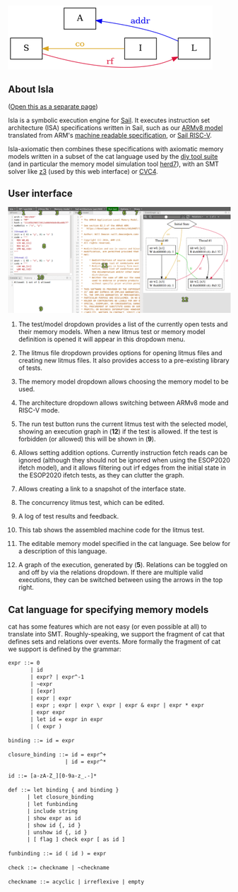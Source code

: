 ![](isla.png)

## About Isla

([Open this as a separate page](help_standalone.html))

Isla is a symbolic execution engine for
[Sail](https://www.cl.cam.ac.uk/~pes20/sail/). It executes instruction
set architecture (ISA) specifications written in Sail, such as our
[ARMv8 model](https://github.com/rems-project/sail-arm) translated
from ARM's
[machine readable specification](https://developer.arm.com/architectures/cpu-architecture/a-profile/exploration-tools),
or [Sail RISC-V](https://github.com/rems-project/sail-riscv).

Isla-axiomatic then combines these specifications with axiomatic memory models
written in a subset of the cat language used by the
[diy tool suite](http://diy.inria.fr/) (and in particular the memory model
simulation tool [herd7](http://diy.inria.fr/doc/herd.html)), with an
SMT solver like [z3](https://github.com/Z3Prover/z3) (used by this web
interface) or [CVC4](https://cvc4.github.io/).

## User interface

![Isla user interface](ui.png)

1. The test/model dropdown provides a list of the currently open tests
   and their memory models. When a new litmus test or memory model
   definition is opened it will appear in this dropdown menu.
   
2. The litmus file dropdown provides options for opening litmus files
   and creating new litmus files. It also provides access to a
   pre-existing library of tests.
   
3. The memory model dropdown allows choosing the memory model to be used.

4. The architecture dropdown allows switching between ARMv8 mode and
   RISC-V mode.
   
5. The run test button runs the current litmus test with the selected
   model, showing an execution graph in (**12**) if the test is
   allowed. If the test is forbidden (or allowed) this will be shown
   in (**9**).
   
6. Allows setting addition options. Currently instruction fetch reads
   can be ignored (although they should not be ignored when using the
   ESOP2020 ifetch model), and it allows filtering out irf edges from
   the initial state in the ESOP2020 ifetch tests, as they can clutter
   the graph.
   
7. Allows creating a link to a snapshot of the interface state.

8. The concurrency litmus test, which can be edited.

9. A log of test results and feedback.

10. This tab shows the assembled machine code for the litmus test.

11. The editable memory model specified in the cat language. See below for a
    description of this language.

12. A graph of the execution, generated by (**5**). Relations can be
    toggled on and off by via the relations dropdown. If there are
    multiple valid executions, they can be switched between using the
    arrows in the top right.
   
## Cat language for specifying memory models

cat has some features which are not easy (or even possible at all) to
translate into SMT. Roughly-speaking, we support the fragment of cat
that defines sets and relations over events. More formally the
fragment of cat we support is defined by the grammar:

```
expr ::= 0
       | id
       | expr? | expr^-1
       | ~expr
       | [expr]
       | expr | expr
       | expr ; expr | expr \ expr | expr & expr | expr * expr
       | expr expr
       | let id = expr in expr
       | ( expr )

binding ::= id = expr

closure_binding ::= id = expr^+
                  | id = expr^*

id ::= [a-zA-Z_][0-9a-z_.-]*

def ::= let binding { and binding }
      | let closure_binding
      | let funbinding
      | include string
      | show expr as id
      | show id {, id }
      | unshow id {, id }
      | [ flag ] check expr [ as id ]

funbinding ::= id ( id ) = expr

check ::= checkname | ~checkname

checkname ::= acyclic | irreflexive | empty
```
